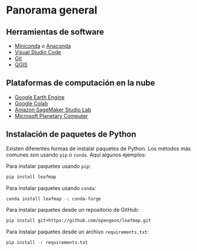 # Panorama general

## Herramientas de software

- [Miniconda](https://docs.conda.io/en/latest/miniconda.html) o [Anaconda](https://www.anaconda.com/)
- [Visual Studio Code](https://code.visualstudio.com/)
- [Git](https://git-scm.com/downloads)
- [QGIS](https://www.qgis.org/)

## Plataformas de computación en la nube

- [Google Earth Engine](https://earthengine.google.com/)
- [Google Colab](https://research.google.com/colaboratory)
- [Amazon SageMaker Studio Lab](https://studiolab.sagemaker.aws)
- [Microsoft Planetary Computer](https://planetarycomputer.microsoft.com)

## Instalación de paquetes de Python

Existen diferentes formas de instalar paquetes de Python. Los métodos más comunes son usando `pip` o `conda`. Aquí algunos ejemplos:

Para instalar paquetes usando `pip`:

```bash
pip install leafmap
```

Para instalar paquetes usando `conda`:

```bash
conda install leafmap -c conda-forge
```

Para instalar paquetes desde un repositorio de GitHub:

```bash
pip install git+https://github.com/opengeos/leafmap.git
```

Para instalar paquetes desde un archivo `requirements.txt`:

```bash
pip install -r requirements.txt
```
